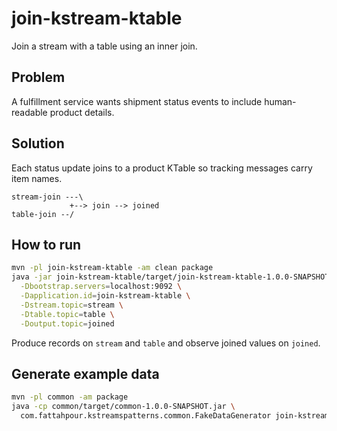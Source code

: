 # join-kstream-ktable

Join a stream with a table using an inner join.

## Problem
A fulfillment service wants shipment status events to include human-readable product
details.

## Solution
Each status update joins to a product KTable so tracking messages carry item names.

```
stream-join ---\
             +--> join --> joined
table-join --/
```

## How to run

```bash
mvn -pl join-kstream-ktable -am clean package
java -jar join-kstream-ktable/target/join-kstream-ktable-1.0.0-SNAPSHOT.jar \
  -Dbootstrap.servers=localhost:9092 \
  -Dapplication.id=join-kstream-ktable \
  -Dstream.topic=stream \
  -Dtable.topic=table \
  -Doutput.topic=joined
```

Produce records on `stream` and `table` and observe joined values on `joined`.

## Generate example data

```bash
mvn -pl common -am package
java -cp common/target/common-1.0.0-SNAPSHOT.jar \
  com.fattahpour.kstreamspatterns.common.FakeDataGenerator join-kstream-ktable
```
